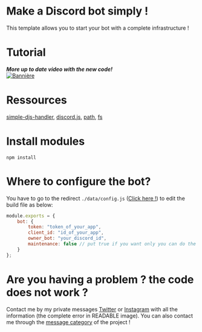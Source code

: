 # Make a Discord bot simply !
This template allows you to start your bot with a complete infrastructure !

# Tutorial
***More up to date video with the new code!***<br>
[![Bannière](http://img.youtube.com/vi/LLTMeutpcyw/0.jpg)](https://www.youtube.com/watch?v=LLTMeutpcyw "FR - Faire un bot #discord (v14) 🖥️")

# Ressources
<a href="https://www.npmjs.com/package/simple-djs-handler">simple-djs-handler</a>, <a href="https://www.npmjs.com/package/discord.js">discord.js</a>, <a href="https://www.npmjs.com/package/path">path</a>, <a href="#">fs</a>

# Install modules
```
npm install
```

# Where to configure the bot?
You have to go to the redirect `./data/config.js` (<a href="https://github.com/Cut0x/start-discord-bot/blob/main/data/config.js">Click here !</a>) to edit the build file as below:
```js
module.exports = {
    bot: {
        token: "token_of_your_app",
        client_id: "id_of_your_app",
        owner_bot: "your_discord_id",
        maintenance: false // put true if you want only you can do the orders
    }
};
```

# Are you having a problem ? the code does not work ?
Contact me by my private messages <a href="https://twitter.com/cut0x_">Twitter</a> or <a href="https://instagram.com/valloic_">Instagram</a> with all the information (the complete error in READABLE image).
You can also contact me through the <a href="https://github.com/Cut0x/start-discord-bot/discussions/1">message category</a> of the project !
